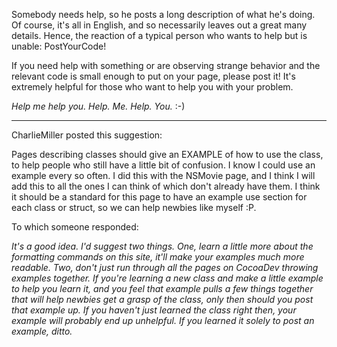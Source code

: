 

Somebody needs help, so he posts a long description of what he's doing. Of course, it's all in English, and so necessarily leaves out a great many details. Hence, the reaction of a typical person who wants to help but is unable: PostYourCode!

If you need help with something or are observing strange behavior and the relevant code is small enough to put on your page, please post it! It's extremely helpful for those who want to help you with your problem.

*Help me help you. Help. Me. Help. You.* :-)

----

CharlieMiller posted this suggestion:

Pages describing classes should give an EXAMPLE of how to use the class, to help people who still have a little bit of confusion.  I know I could use an example every so often.  I did this with the NSMovie page, and I think I will add this to all the ones I can think of which don't already have them.  I think it should be a standard for this page to have an example use section for each class or struct, so we can help newbies like myself :P.

To which someone responded:

*It's a good idea. I'd suggest two things. One, learn a little more about the formatting commands on this site, it'll make your examples much more readable. Two, don't just run through all the pages on CocoaDev throwing examples together. If you're learning a new class and make a little example to help you learn it, and you feel that example pulls a few things together that will help newbies get a grasp of the class, *only then* should you post that example up. If you haven't just learned the class right then, your example will probably end up unhelpful. If you learned it solely to post an example, ditto.*
